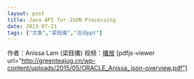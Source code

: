 ```yaml
---
layout: post
title: Java API for JSON Processing
date: 2013-07-21
tags: ["文章","梁鈺儀","活动ppt"]
---
```


作者：Anissa Lam (梁鈺儀)
视频：[播放](http://www.chinalecture.com/lecture/play10459.html)
[pdfjs-viewer url="http://greenteajug.cn/wp-content/uploads/2015/05/ORACLE_Anissa_json-overview.pdf"]